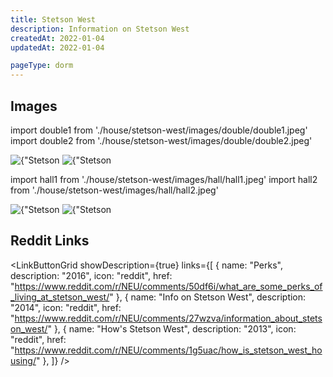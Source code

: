```yaml
---
title: Stetson West
description: Information on Stetson West
createdAt: 2022-01-04
updatedAt: 2022-01-04

pageType: dorm
---
```





## Images

import double1 from './house/stetson-west/images/double/double1.jpeg'
import double2 from './house/stetson-west/images/double/double2.jpeg'

<Expandable title="Standard Double" icon="image">
  <div className="grid grid-cols-1 lg:grid-cols-2 gap-base">
    <Image src={double1} height={3024} width={4032} quality={50} alt={"Stetson West Double 1"}/>
    <Image src={double2} height={3024} width={4032} quality={50} alt={"Stetson West Double 2"}/>
  </div>
</Expandable>

import hall1 from './house/stetson-west/images/hall/hall1.jpeg'
import hall2 from './house/stetson-west/images/hall/hall2.jpeg'

<Expandable title="Hall" icon="image" variant="gray">
  <div className="grid grid-cols-1 lg:grid-cols-2 gap-base">
    <Image src={hall1} height={4032} width={3024} quality={50} alt={"Stetson West Hall 1"}/>
    <Image src={hall2} height={4032} width={3024} quality={50} alt={"Stetson West Hall 2"}/>
  </div>
</Expandable>

<Expandable title="Videos" icon="video" variant="gray">
  <div className="grid grid-cols-1 gap-base">
    <YoutubeEmbed videoId="5JZtVdhZM18" />
  </div>
</Expandable>


## Reddit Links

<LinkButtonGrid showDescription={true} links={[
{
name: "Perks",
description: "2016",
icon: "reddit",
href: "https://www.reddit.com/r/NEU/comments/50df6i/what_are_some_perks_of_living_at_stetson_west/"
},
{
name: "Info on Stetson West",
description: "2014",
icon: "reddit",
href: "https://www.reddit.com/r/NEU/comments/27wzva/information_about_stetson_west/"
},
{
name: "How's Stetson West",
description: "2013",
icon: "reddit",
href: "https://www.reddit.com/r/NEU/comments/1g5uac/how_is_stetson_west_housing/"
},
]} />
